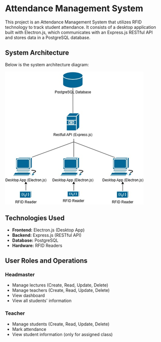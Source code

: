 <h1>Attendance Management System</h1>

<p>This project is an Attendance Management System that utilizes RFID technology to track student attendance. It consists of a desktop application built with Electron.js, which communicates with an Express.js RESTful API and stores data in a PostgreSQL database.</p>

<h2>System Architecture</h2>
<p>Below is the system architecture diagram:</p>
<p><img src="https://github.com/mexikali/Attendance-App/blob/main/plan.jpg" alt="System Architecture" style="text-align: center;"></p>

<h2>Technologies Used</h2>
<ul>
  <li><strong>Frontend:</strong> Electron.js (Desktop App)</li>
  <li><strong>Backend:</strong> Express.js (RESTful API)</li>
  <li><strong>Database:</strong> PostgreSQL</li>
  <li><strong>Hardware:</strong> RFID Readers</li>
</ul>

<h2>User Roles and Operations</h2>

<h3>Headmaster</h3>
<ul>
  <li>Manage lectures (Create, Read, Update, Delete)</li>
  <li>Manage teachers (Create, Read, Update, Delete)</li>
  <li>View dashboard</li>
  <li>View all students' information</li>
</ul>

<h3>Teacher</h3>
<ul>
  <li>Manage students (Create, Read, Update, Delete)</li>
  <li>Mark attendance</li>
  <li>View student information (only for assigned class)</li>
</ul>




